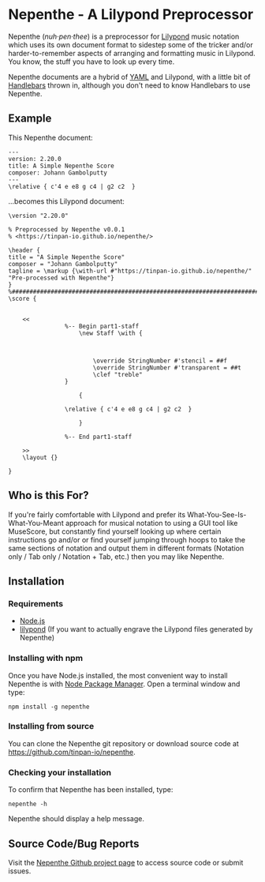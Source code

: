 # Nepenthe - A Lilypond Preprocessor

Nepenthe (*nuh·pen·thee*) is a preprocessor for [Lilypond](http://lilypond.org/) music notation which uses its own document format to sidestep some of the tricker and/or harder-to-remember aspects of arranging and formatting music in Lilypond. You know, the stuff you have to look up every time.

Nepenthe documents are a hybrid of [YAML](https://yaml.org/) and Lilypond, with a little bit of [Handlebars](https://handlebarsjs.com/) thrown in, although you don't need to know Handlebars to use Nepenthe.

## Example

This Nepenthe document:

    ---
    version: 2.20.0
    title: A Simple Nepenthe Score
    composer: Johann Gambolputty
    ---
    \relative { c'4 e e8 g c4 | g2 c2  }

...becomes this Lilypond document:

    \version "2.20.0"

    % Preprocessed by Nepenthe v0.0.1
    % <https://tinpan-io.github.io/nepenthe/>

    \header {
    title = "A Simple Nepenthe Score"
    composer = "Johann Gambolputty"
    tagline = \markup {\with-url #"https://tinpan-io.github.io/nepenthe/" "Pre-processed with Nepenthe"}
    }
    %#############################################################################%
    \score {


        <<
                    %-- Begin part1-staff
                        \new Staff \with {
                        
                        
                        
                            \override StringNumber #'stencil = ##f           
                            \override StringNumber #'transparent = ##t
                            \clef "treble"
                    }
                    
                        {        
                            
                    \relative { c'4 e e8 g c4 | g2 c2  }
                    
                        }
                    
                    %-- End part1-staff
                    
        >>
        \layout {}
        
    }
## Who is this For?

If you're fairly comfortable with Lilypond and prefer its What-You-See-Is-What-You-Meant approach for musical notation to using a GUI tool like MuseScore, but constantly find yourself looking up where certain instructions go and/or or find yourself jumping through hoops to take the same sections of notation and output them in different formats (Notation only / Tab only / Notation + Tab, etc.) then you may like Nepenthe.

## Installation

### Requirements

* [Node.js](https://nodejs.org/en/download/)
* [lilypond](http://lilypond.org/) (If you want to actually engrave the Lilypond files generated by Nepenthe)

### Installing with npm

Once you have Node.js installed, the most convenient way to install Nepenthe is with [Node Package Manager](https://www.npmjs.com/). Open a terminal window and type:

    npm install -g nepenthe

### Installing from source

You can clone the Nepenthe git repository or download source code at <https://github.com/tinpan-io/nepenthe>.

### Checking your installation

To confirm that Nepenthe has been installed, type:

    nepenthe -h

Nepenthe should display a help message.

## Source Code/Bug Reports

Visit the [Nepenthe Github project page](https://github.com/tinpan-io/nepenthe) to access source code or submit issues.
